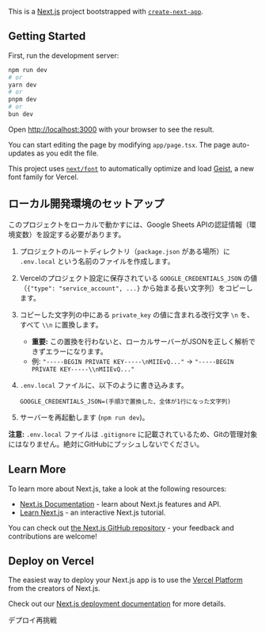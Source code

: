 This is a [Next.js](https://nextjs.org) project bootstrapped with [`create-next-app`](https://nextjs.org/docs/app/api-reference/cli/create-next-app).

## Getting Started

First, run the development server:

```bash
npm run dev
# or
yarn dev
# or
pnpm dev
# or
bun dev
```

Open [http://localhost:3000](http://localhost:3000) with your browser to see the result.

You can start editing the page by modifying `app/page.tsx`. The page auto-updates as you edit the file.

This project uses [`next/font`](https://nextjs.org/docs/app/building-your-application/optimizing/fonts) to automatically optimize and load [Geist](https://vercel.com/font), a new font family for Vercel.

## ローカル開発環境のセットアップ

このプロジェクトをローカルで動かすには、Google Sheets APIの認証情報（環境変数）を設定する必要があります。

1.  プロジェクトのルートディレクトリ（`package.json` がある場所）に `.env.local` という名前のファイルを作成します。

2.  Vercelのプロジェクト設定に保存されている `GOOGLE_CREDENTIALS_JSON` の値（`{"type": "service_account", ...}` から始まる長い文字列）をコピーします。

3.  コピーした文字列の中にある `private_key` の値に含まれる改行文字 `\n` を、すべて `\\n` に置換します。
    *   **重要:** この置換を行わないと、ローカルサーバーがJSONを正しく解析できずエラーになります。
    *   例: `"-----BEGIN PRIVATE KEY-----\nMIIEvQ..."` → `"-----BEGIN PRIVATE KEY-----\\nMIIEvQ..."`

4.  `.env.local` ファイルに、以下のように書き込みます。

    ```
    GOOGLE_CREDENTIALS_JSON=(手順3で置換した、全体が1行になった文字列)
    ```

5.  サーバーを再起動します (`npm run dev`)。

**注意:** `.env.local` ファイルは `.gitignore` に記載されているため、Gitの管理対象にはなりません。絶対にGitHubにプッシュしないでください。


## Learn More

To learn more about Next.js, take a look at the following resources:

- [Next.js Documentation](https://nextjs.org/docs) - learn about Next.js features and API.
- [Learn Next.js](https://nextjs.org/learn) - an interactive Next.js tutorial.

You can check out [the Next.js GitHub repository](https://github.com/vercel/next.js) - your feedback and contributions are welcome!

## Deploy on Vercel

The easiest way to deploy your Next.js app is to use the [Vercel Platform](https://vercel.com/new?utm_medium=default-template&filter=next.js&utm_source=create-next-app&utm_campaign=create-next-app-readme) from the creators of Next.js.

Check out our [Next.js deployment documentation](https://nextjs.org/docs/app/building-your-application/deploying) for more details.

デプロイ再挑戦